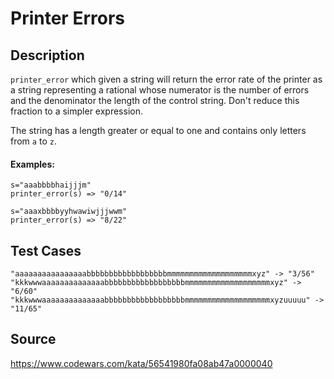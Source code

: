 # Printer Errors

## Description

`printer_error` which given a string will return the error rate of the printer as a string representing a rational whose numerator is the number of errors and the denominator the length of the control string. Don't reduce this fraction to a simpler expression.

The string has a length greater or equal to one and contains only letters from `a` to `z`.

#### Examples:
    s="aaabbbbhaijjjm"
    printer_error(s) => "0/14"

    s="aaaxbbbbyyhwawiwjjjwwm"
    printer_error(s) => "8/22"
## Test Cases

	"aaaaaaaaaaaaaaaabbbbbbbbbbbbbbbbbbmmmmmmmmmmmmmmmmmmmxyz" -> "3/56"
	"kkkwwwaaaaaaaaaaaaaabbbbbbbbbbbbbbbbbbmmmmmmmmmmmmmmmmmmmxyz" -> "6/60"
	"kkkwwwaaaaaaaaaaaaaabbbbbbbbbbbbbbbbbbmmmmmmmmmmmmmmmmmmmxyzuuuuu" -> "11/65"

## Source
https://www.codewars.com/kata/56541980fa08ab47a0000040